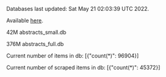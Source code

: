 Databases last updated: Sat May 21 02:03:39 UTC 2022. 

Available [here](https://github.com/cbeauhilton/ash-db/releases).


42M	abstracts_small.db

376M	abstracts_full.db

Current number of items in db:
[{"count(*)": 96904}]

Current number of scraped items in db:
[{"count(*)": 45372}]
